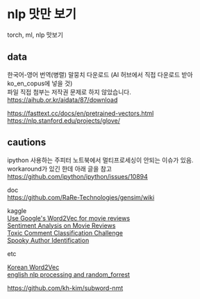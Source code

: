 # nlp 맛만 보기

torch, ml, nlp 맛보기

## data

한국어-영어 번역(병렬) 말뭉치 다운로드 (AI 허브에서 직접 다운로드 받아 ko_en_copus에 넣을 것)  
파일 직접 첨부는 저작권 문제로 하지 않았습니다.  
https://aihub.or.kr/aidata/87/download

https://fasttext.cc/docs/en/pretrained-vectors.html  
https://nlp.stanford.edu/projects/glove/

## cautions

ipython 사용하는 주피터 노트북에서 멀티프로세싱이 안되는 이슈가 있음. workaround가 있긴 한데 아래 글을 참고  
https://github.com/ipython/ipython/issues/10894

doc  
https://github.com/RaRe-Technologies/gensim/wiki

kaggle  
[Use Google's Word2Vec for movie reviews](https://www.kaggle.com/c/word2vec-nlp-tutorial)  
[Sentiment Analysis on Movie Reviews](https://www.kaggle.com/c/sentiment-analysis-on-movie-reviews)  
[Toxic Comment Classification Challenge](https://www.kaggle.com/c/jigsaw-toxic-comment-classification-challenge)  
[Spooky Author Identification](https://www.kaggle.com/c/spooky-author-identification)

etc

[Korean Word2Vec](https://word2vec.kr/search/)  
[english nlp processing and random_forrest](https://github.com/corazzon/KaggleStruggle/blob/master/word2vec-nlp-tutorial/tutorial-part-1.ipynb)

https://github.com/kh-kim/subword-nmt

